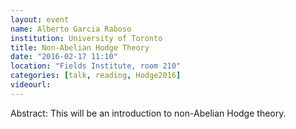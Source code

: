 ```yaml
---
layout: event
name: Alberto Garcia Raboso
institution: University of Toronto
title: Non-Abelian Hodge Theory
date: "2016-02-17 11:10"
location: "Fields Institute, room 210"
categories: [talk, reading, Hodge2016]
videourl:
---
```

Abstract: This will be an introduction to non-Abelian Hodge theory.

